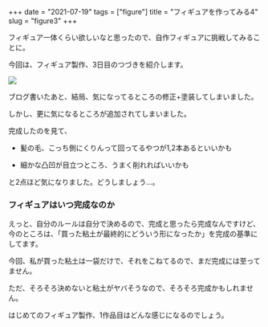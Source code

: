 +++
date = "2021-07-19"
tags = ["figure"]
title = "フィギュアを作ってみる4"
slug = "figure3"
+++

フィギュア一体くらい欲しいなと思ったので、自作フィギュアに挑戦してみることに。

今回は、フィギュア製作、3日目のつづきを紹介します。

![](https://raw.githubusercontent.com/syui/img/master/other/figure_make_07.png)

ブログ書いたあと、結局、気になってるところの修正+塗装してしまいました。

しかし、更に気になるところが追加されてしまいました。

完成したのを見て、

- 髪の毛、こっち側にくりんって回ってるやつが1,2本あるといいかも

- 細かな凸凹が目立つところ、うまく削れればいいかも

と2点ほど気になりました。どうしましょう...。

### フィギュアはいつ完成なのか

えっと、自分のルールは自分で決めるので、完成と思ったら完成なんですけど、今のところは、「買った粘土が最終的にどういう形になったか」を完成の基準にしてます。

今回、私が買った粘土は一袋だけで、それをこねてるので、まだ完成には至ってません。

ただ、そろそろ決めないと粘土がヤバそうなので、そろそろ完成かもしれません。

はじめてのフィギュア製作、1作品目はどんな感じになるのでしょう。

